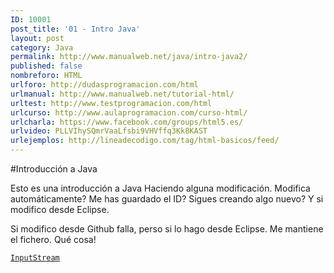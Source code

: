 ```yaml
---
ID: 10001
post_title: '01 - Intro Java'
layout: post
category: Java
permalink: http://www.manualweb.net/java/intro-java2/
published: false
nombreforo: HTML
urlforo: http://dudasprogramacion.com/html
urlmanual: http://www.manualweb.net/tutorial-html/
urltest: http://www.testprogramacion.com/html
urlcurso: http://www.aulaprogramacion.com/curso-html/
urlcharla: https://www.facebook.com/groups/html5.es/
urlvideo: PLLVIhySQmrVaaLfsbi9VHVffq3Kk8KAST
urlejemplos: http://lineadecodigo.com/tag/html-basicos/feed/
---
```


#Introducción a Java

Esto es una introducción a Java
Haciendo alguna modificación.
Modifica automáticamente?
Me has guardado el ID?
Sigues creando algo nuevo?
Y si modifico desde Eclipse.

Si modifico desde Github falla, perso si lo hago desde Eclipse. Me mantiene el fichero. Qué cosa!


<code>[InputStream](http://www.w3api.com)</code>



